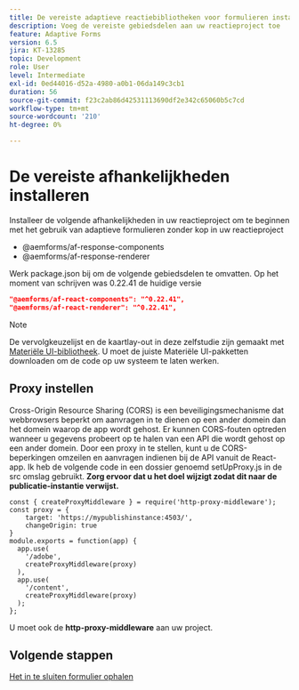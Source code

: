 ```yaml
---
title: De vereiste adaptieve reactiebibliotheken voor formulieren installeren
description: Voeg de vereiste gebiedsdelen aan uw reactieproject toe
feature: Adaptive Forms
version: 6.5
jira: KT-13285
topic: Development
role: User
level: Intermediate
exl-id: 0ed44016-d52a-4980-a0b1-06da149c3cb1
duration: 56
source-git-commit: f23c2ab86d42531113690df2e342c65060b5c7cd
workflow-type: tm+mt
source-wordcount: '210'
ht-degree: 0%

---
```


# De vereiste afhankelijkheden installeren

Installeer de volgende afhankelijkheden in uw reactieproject om te beginnen met het gebruik van adaptieve formulieren zonder kop in uw reactieproject

* @aemforms/af-response-components
* @aemforms/af-response-renderer

Werk package.json bij om de volgende gebiedsdelen te omvatten. Op het moment van schrijven was 0.22.41 de huidige versie

```json
"@aemforms/af-react-components": "^0.22.41",
"@aemforms/af-react-renderer": "^0.22.41",
```

>[!NOTE]
>
>De vervolgkeuzelijst en de kaartlay-out in deze zelfstudie zijn gemaakt met [Materiële UI-bibliotheek](https://mui.com/). U moet de juiste Materiële UI-pakketten downloaden om de code op uw systeem te laten werken.

## Proxy instellen

Cross-Origin Resource Sharing (CORS) is een beveiligingsmechanisme dat webbrowsers beperkt om aanvragen in te dienen op een ander domein dan het domein waarop de app wordt gehost. Er kunnen CORS-fouten optreden wanneer u gegevens probeert op te halen van een API die wordt gehost op een ander domein. Door een proxy in te stellen, kunt u de CORS-beperkingen omzeilen en aanvragen indienen bij de API vanuit de React-app. Ik heb de volgende code in een dossier genoemd setUpProxy.js in de src omslag gebruikt. **Zorg ervoor dat u het doel wijzigt zodat dit naar de publicatie-instantie verwijst.**

```
const { createProxyMiddleware } = require('http-proxy-middleware');
const proxy = {
    target: 'https://mypublishinstance:4503/',
    changeOrigin: true
}
module.exports = function(app) {
  app.use(
    '/adobe',
    createProxyMiddleware(proxy)
  ),
  app.use(
    '/content',
    createProxyMiddleware(proxy)
  );
};
```

U moet ook de **http-proxy-middleware** aan uw project.

## Volgende stappen

[Het in te sluiten formulier ophalen](./fetch-the-form.md)
